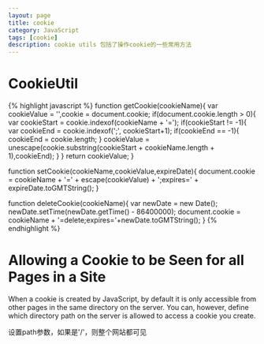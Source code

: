 ```yaml
---
layout: page
title: cookie
category: JavaScript
tags: [cookie]
description: cookie utils 包括了操作cookie的一些常用方法
---
```

# CookieUtil
{% highlight javascript %}
function getCookie(cookieName){
	var cookieValue = '',cookie = document.cookie;
	if(document.cookie.length > 0){
		var cookieStart = cookie.indexof(cookieName + '=');
		if(cookieStart != -1){
			var cookieEnd = cookie.indexof(';', cookieStart+1);
			if(cookieEnd == -1){
				cookieEnd = cookie.length;
			}
			cookieValue = unescape(cookie.substring(cookieStart + cookieName.length + 1),cookieEnd);
		}
	}
	return cookieValue;
}

function setCookie(cookieName,cookieValue,expireDate){
	document.cookie = cookieName + '=' + escape(cookieValue) + ';expires=' + expireDate.toGMTString();
}

function deleteCookie(cookieName){
	var newDate = new Date();
	newDate.setTime(newDate.getTime() - 86400000);
	document.cookie = cookieName + '=delete;expires='+newDate.toGMTString();
}
{% endhighlight %}
# Allowing a Cookie to be Seen for all Pages in a Site
When a cookie is created by JavaScript, by default it is only accessible from
other pages in the same directory on the server. You can, however, define
which directory path on the server is allowed to access a cookie you create.

设置path参数，如果是'/'，则整个网站都可见